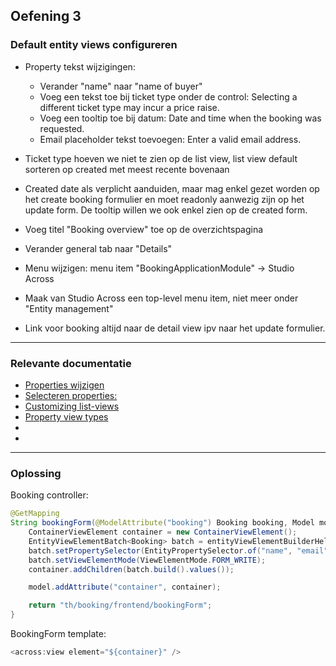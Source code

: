 ## Oefening 3
### Default entity views configureren
        
* Property tekst wijzigingen:

  * Verander "name" naar "name of buyer"
  * Voeg een tekst toe bij ticket type onder de control: Selecting a different ticket type may incur a price raise.
  * Voeg een tooltip toe bij datum: Date and time when the booking was requested.
  * Email placeholder tekst toevoegen: Enter a valid email address.

* Ticket type hoeven we niet te zien op de list view, list view default sorteren op created met meest recente bovenaan
* Created date als verplicht aanduiden, maar mag enkel gezet worden op het create booking formulier en moet readonly aanwezig zijn op het update form. De tooltip willen we ook enkel zien op de created form.
* Voeg titel "Booking overview" toe op de overzichtspagina
* Verander general tab naar "Details"
* Menu wijzigen: menu item "BookingApplicationModule" → Studio Across
* Maak van Studio Across een top-level menu item, niet meer onder "Entity management"
* Link voor booking altijd naar de detail view ipv naar het update formulier.
----

### Relevante documentatie

*  [Properties wijzigen](https://across-docs.foreach.be/across-site/production/entity-module/3.2.0/customizing-entities/index.html#_configuring_properties)
*  [Selecteren properties:](https://across-docs.foreach.be/across-site/production/entity-module/3.2.0/customizing-entities/entity-views.html#_selecting_properties)
*  [Customizing list-views](https://across-docs.foreach.be/across-site/production/entity-module/3.2.0/building-views/list-view.html)
*  [Property view types](https://across-docs.foreach.be/across-site/production/entity-module/3.2.0/property-controls/index.html)
*  []()
*  []()
----

### Oplossing

Booking controller:

```java
@GetMapping
String bookingForm(@ModelAttribute("booking") Booking booking, Model model) {
    ContainerViewElement container = new ContainerViewElement();
    EntityViewElementBatch<Booking> batch = entityViewElementBuilderHelper.createBatchForEntity(booking);
    batch.setPropertySelector(EntityPropertySelector.of("name", "email", "ticketType", "created", "numberOfTickets"));
    batch.setViewElementMode(ViewElementMode.FORM_WRITE);
    container.addChildren(batch.build().values());

    model.addAttribute("container", container);

    return "th/booking/frontend/bookingForm";
}
```

BookingForm template:
```java
<across:view element="${container}" />
```